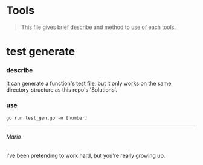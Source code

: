 # Tools 
> This file gives brief describe and method to use of each tools.

# test generate
### describe
It can generate a function's test file, but it only works on the same directory-structure as this repo's 'Solutions'.  
### use
```go run test_gen.go -n [number]```  

---
###### Mario
I've been pretending to work hard, but you're really growing up.

